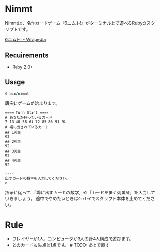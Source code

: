 # Nimmt

Nimmtは、名作カードゲーム『6ニムト!』がターミナル上で遊べるRubyのスクリプトです。

[6ニムト! - Wikipedia](http://ja.wikipedia.org/wiki/6%E3%83%8B%E3%83%A0%E3%83%88!)

## Requirements

- Ruby 2.0+

## Usage

```ruby
$ bin/nimmt
```

唐突にゲームが始まります。

```
==== Turn Start ====
# あなたが持っているカード
7 13 40 58 63 72 85 86 91 94
# 場に出されているカード
## 1列目
62
## 2列目
92
## 3列目
82
## 4列目
52

----
出すカードの数字を入力してください。
>
```

指示に従って、「場に出すカードの数字」や「カードを置く列番号」を入力していきましょう。
途中でやめたいときは`Ctrl+C`でスクリプト本体を止めてください。

# Rule

- プレイヤーが1人、コンピュータが3人の計4人構成で遊びます。
- どのカードも失点は1点です。 # TODO: あとで直す

